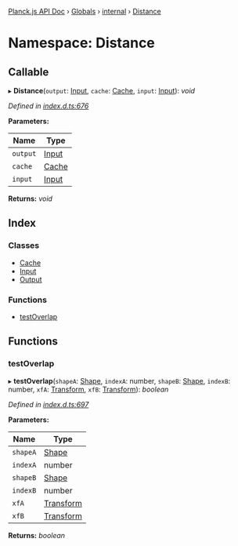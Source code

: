 [Planck.js API Doc](../README.md) › [Globals](../globals.md) › [internal](internal.md) › [Distance](internal.distance.md)

# Namespace: Distance

## Callable

▸ **Distance**(`output`: [Input](../classes/internal.distance.input.md), `cache`: [Cache](../classes/internal.distance.cache.md), `input`: [Input](../classes/internal.distance.input.md)): *void*

*Defined in [index.d.ts:676](https://github.com/shakiba/planck.js/blob/038d425/lib/index.d.ts#L676)*

**Parameters:**

Name | Type |
------ | ------ |
`output` | [Input](../classes/internal.distance.input.md) |
`cache` | [Cache](../classes/internal.distance.cache.md) |
`input` | [Input](../classes/internal.distance.input.md) |

**Returns:** *void*

## Index

### Classes

* [Cache](../classes/internal.distance.cache.md)
* [Input](../classes/internal.distance.input.md)
* [Output](../classes/internal.distance.output.md)

### Functions

* [testOverlap](internal.distance.md#testoverlap)

## Functions

###  testOverlap

▸ **testOverlap**(`shapeA`: [Shape](../classes/shape.md), `indexA`: number, `shapeB`: [Shape](../classes/shape.md), `indexB`: number, `xfA`: [Transform](../classes/transform.md), `xfB`: [Transform](../classes/transform.md)): *boolean*

*Defined in [index.d.ts:697](https://github.com/shakiba/planck.js/blob/038d425/lib/index.d.ts#L697)*

**Parameters:**

Name | Type |
------ | ------ |
`shapeA` | [Shape](../classes/shape.md) |
`indexA` | number |
`shapeB` | [Shape](../classes/shape.md) |
`indexB` | number |
`xfA` | [Transform](../classes/transform.md) |
`xfB` | [Transform](../classes/transform.md) |

**Returns:** *boolean*

